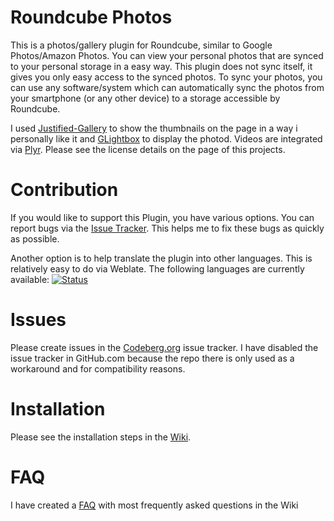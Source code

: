 # Roundcube Photos
This is a photos/gallery plugin for Roundcube, similar to Google Photos/Amazon Photos. You can view your personal photos that are synced to your personal storage in a easy way. This plugin does not sync itself, it gives you only easy access to the synced photos. To sync your photos, you can use any software/system which can automatically sync the photos from your smartphone (or any other device) to a storage accessible by Roundcube. 

I used [Justified-Gallery](https://github.com/miromannino/Justified-Gallery) to show the thumbnails on the page in a way i personally like it and [GLightbox](https://biati-digital.github.io/glightbox/) to display the photod. Videos are integrated via [Plyr](https://github.com/sampotts/plyr). Please see the license details on the page of this projects.

# Contribution
If you would like to support this Plugin, you have various options. You can report bugs via the [Issue Tracker](https://codeberg.org/Offerel/Roundcube_Pictures/issues). This helps me to fix these bugs as quickly as possible.

Another option is to help translate the plugin into other languages. This is relatively easy to do via Weblate. The following languages are currently available:
[![Status](https://translate.codeberg.org/widget/roundcube-pictures/multi-auto.svg)](https://translate.codeberg.org/engage/roundcube-pictures/)

# Issues
Please create issues in the [Codeberg.org](https://codeberg.org/Offerel/roundcube_pictures/issues) issue tracker. I have disabled the issue tracker in GitHub.com because the repo there is only used as a workaround and for compatibility reasons.

# Installation
Please see the installation steps in the [Wiki](../../../../../Offerel/roundcube_pictures/wiki/#installation).

# FAQ
I have created a [FAQ](../../../../../Offerel/roundcube_pictures/wiki/#faq) with most frequently asked questions in the Wiki
